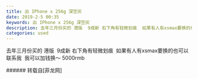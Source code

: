 ```yaml
---
title: 出 IPhone x 256g 深空灰
date: 2019-2-5 00:35
keywords: 出 IPhone x 256g 深空灰
description: 去年三月份买的 港版  9成新 右下角有轻微划痕  如果有人有xsmax要换的也可以联系我  我可以加钱换～ 5000rmb 
categories: used
---
```

<td class="t_f" id="postmessage_2917426">

去年三月份买的 港版  9成新 右下角有轻微划痕  如果有人有xsmax要换的也可以联系我  我可以加钱换～ 5000rmb <br/>
</td>
###### 转载自[菲龙网]